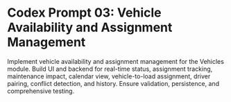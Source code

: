 # Codex Prompt 03: Vehicle Availability and Assignment Management

Implement vehicle availability and assignment management for the Vehicles module. Build UI and backend for real-time status, assignment tracking, maintenance impact, calendar view, vehicle-to-load assignment, driver pairing, conflict detection, and history. Ensure validation, persistence, and comprehensive testing.